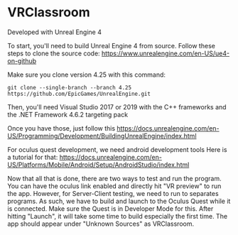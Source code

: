 # VRClassroom

Developed with Unreal Engine 4

To start, you'll need to build Unreal Engine 4 from source.
Follow these steps to clone the source code: https://www.unrealengine.com/en-US/ue4-on-github

Make sure you clone version 4.25 with this command:

```git clone --single-branch --branch 4.25 https://github.com/EpicGames/UnrealEngine.git```

Then, you'll need Visual Studio 2017 or 2019 with the C++ frameworks and the .NET Framework 4.6.2 targeting pack

Once you have those, just follow this https://docs.unrealengine.com/en-US/Programming/Development/BuildingUnrealEngine/index.html

For oculus quest development, we need android development tools
Here is a tutorial for that: https://docs.unrealengine.com/en-US/Platforms/Mobile/Android/Setup/AndroidStudio/index.html

Now that all that is done, there are two ways to test and run the program. You can have the oculus link enabled and directly hit "VR preview" to run the app.
However, for Server-Client testing, we need to run to separates programs. As such, we have to build and launch to the Oculus Quest while it is connected. Make sure the Quest is in Developer Mode for this.
After hitting "Launch", it will take some time to build especially the first time. The app should appear under "Unknown Sources" as VRClassroom.
